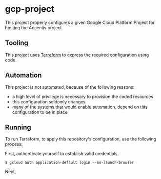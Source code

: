 gcp-project
===========

This project properly configures a given Google Cloud Platform Project for hosting the Accentis project.

## Tooling

This project uses [Terraform](https://terraform.io/) to express the required configuration using code.

## Automation

This project is not automated, because of the following reasons:
* a high level of privilege is necessary to provision the coded resources
* this configuration seldomly changes
* many of the systems that would enable automation, depend on this configuration to be in place

## Running

To run Terraform, to apply this repository's configuration, use the following process:

First, authenticate yourself to establish valid credentials.
```
$ gcloud auth application-default login --no-launch-browser
```

Next, 